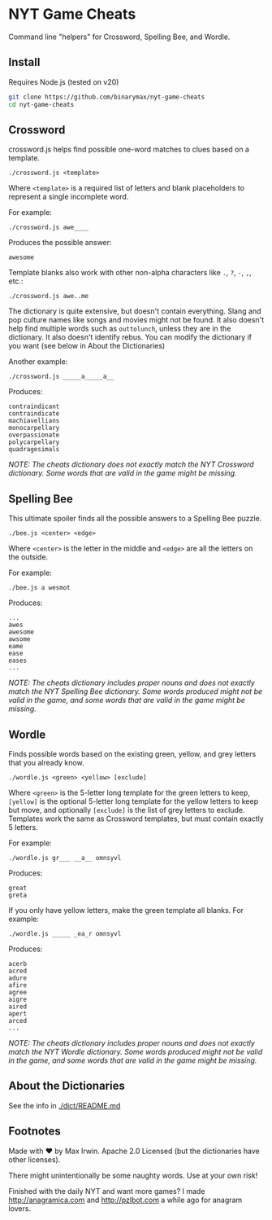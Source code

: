 # NYT Game Cheats

Command line "helpers" for Crossword, Spelling Bee, and Wordle.

## Install

Requires Node.js (tested on v20)

```bash
git clone https://github.com/binarymax/nyt-game-cheats
cd nyt-game-cheats
```

## Crossword

crossword.js helps find possible one-word matches to clues based on a template.

`./crossword.js <template>`

Where `<template>` is a required list of letters and blank placeholders to represent a single incomplete word.

For example:

`./crossword.js awe____` 

Produces the possible answer:

```
awesome
```

Template blanks also work with other non-alpha characters like `.`, `?`, `-`, `,`, etc.:

`./crossword.js awe..me`

The dictionary is quite extensive, but doesn't contain everything.  Slang and pop culture names like songs and movies might not be found.  It also doesn't help find multiple words such as `outtolunch`, unless they are in the dictionary.  It also doesn't identify rebus.  You can modify the dictionary if you want (see below in About the Dictionaries)

Another example:

`./crossword.js _____a_____a__`

Produces: 

```
contraindicant
contraindicate
machiavellians
monocarpellary
overpassionate
polycarpellary
quadragesimals
```

*NOTE: The cheats dictionary does not exactly match the NYT Crossword dictionary.  Some words that are valid in the game might be missing.*

## Spelling Bee

This ultimate spoiler finds all the possible answers to a Spelling Bee puzzle.

`./bee.js <center> <edge>`

Where `<center>` is the letter in the middle and `<edge>` are all the letters on the outside.

For example:

`./bee.js a wesmot`

Produces:

```
...
awes
awesome
awsome
eame
ease
eases
...
```

*NOTE: The cheats dictionary includes proper nouns and does not exactly match the NYT Spelling Bee dictionary. Some words produced might not be valid in the game, and some words that are valid in the game might be missing.*

## Wordle

Finds possible words based on the existing green, yellow, and grey letters that you already know.

`./wordle.js <green> <yellow> [exclude]`

Where `<green>` is the 5-letter long template for the green letters to keep,  `[yellow]` is the optional 5-letter long template for the yellow letters to keep but move, and optionally `[exclude]` is the list of grey letters to exclude.  Templates work the same as Crossword templates, but must contain exactly 5 letters.

For example:

`./wordle.js gr___ __a__ omnsyvl`

Produces:

```
great
greta
```

If you only have yellow letters, make the green template all blanks.  For example:

`./wordle.js _____ _ea_r omnsyvl`

Produces:

```
acerb
acred
adure
afire
agree
aigre
aired
apert
arced
...
```

*NOTE: The cheats dictionary includes proper nouns and does not exactly match the NYT Wordle dictionary. Some words produced might not be valid in the game, and some words that are valid in the game might be missing.*

## About the Dictionaries

See the info in [./dict/README.md](./dict/README.md)

## Footnotes

Made with ❤️ by Max Irwin.  Apache 2.0 Licensed (but the dictionaries have other licenses).

There might unintentionally be some naughty words.  Use at your own risk!

Finished with the daily NYT and want more games?  I made http://anagramica.com and http://pzlbot.com a while ago for anagram lovers.